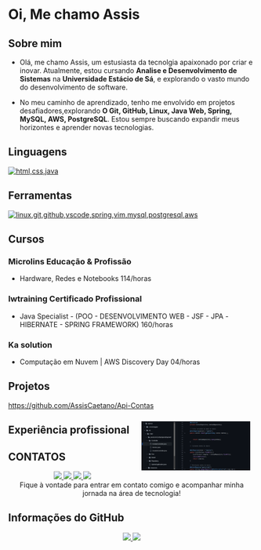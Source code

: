 # Oi, Me chamo Assis

## Sobre mim

- Olá, me chamo Assis, um estusiasta da tecnolgia apaixonado por criar e inovar. Atualmente, estou cursando **Analise e Desenvolvimento de Sistemas** na **Universidade Estácio de Sá**, e explorando o vasto mundo do desenvolvimento de software.

- No meu caminho de aprendizado, tenho me envolvido em projetos desafiadores,explorando **O Git, GitHub, Linux, Java Web, Spring, MySQL, AWS, PostgreSQL**. Estou sempre buscando expandir meus horizontes e aprender novas tecnologias.


##  Linguagens

<a href="https://skillicons.dev">
    <img src="https://skillicons.dev/icons?i=html,css,java" alt="html,css,java">
</a>

## Ferramentas
<a href="https://skillicons.dev">
    <img src="https://skillicons.dev/icons?i=git,github,vscode,linux,spring,vim,mysql,postgresql,aws" alt="linux,git,github,vscode,spring,vim,mysql,postgresql,aws">
</a>

## Cursos

### Microlins Educação & Profissão
 * Hardware, Redes e Notebooks 114/horas

 ### Iwtraining Certificado Profissional
 * Java Specialist - (POO - DESENVOLVIMENTO WEB - JSF - JPA -HIBERNATE - SPRING FRAMEWORK) 160/horas

 ### Ka solution

 * Computação em Nuvem | AWS Discovery Day 04/horas

## Projetos
 https://github.com/AssisCaetano/Api-Contas
<div> 
  <img align="right" alt="Api-Cadastro" height="100" src="img/Api-Contas.png" style="padding: 10px;">
</div>
  <link rel="stylesheet" href=>


## Experiência profissional

<!--Descrever caso tenha-->

## CONTATOS
 
 <div align="center">
    <!--INSTAGRAM-->
    <a href="https://www.instagram.com/assis_fdc">
    <img src="https://img.shields.io/badge/-Instagram-%23E4405F?style=for-the-badge&logo=instagram&logoColor=white" target="_blank">
    </a>
    <!-- Gmail -->
<a href="mailto:deassiscaetano29@gmail.com" target="_blank">
  <img src="https://img.shields.io/badge/-Gmail-%23FF0000?style=for-the-badge&logo=gmail&logoColor=white">
</a>
<!--Outlook-->
<a href="mailto:deassis_915@hotmail.com" target="_blank">
  <img src="https://img.shields.io/badge/-Outlook-%230078D4?style=for-the-badge&logo=microsoft-outlook&logoColor=white" target="_blank">
</a>
<!--LinkedIn-->
<a href="https://www.linkedin.com/in/deassis-caetano-86926b246/" target="_blank">
  <img src="https://img.shields.io/badge/-LinkedIn-%230077B5?style=for-the-badge&logo=linkedin&logoColor=white">
</a> 
<br>
Fique à vontade para entrar em contato comigo e acompanhar minha jornada na área de tecnologia!
 </div>

 ## Informações do GitHub

<div align="center">
<!--Github Stats-->
  <a href="https://github.com/anuraghazra/github-readme-stats">
    <img height="200" src="https://github-readme-stats.vercel.app/api?username=AssisCaetano&show_icons=true&theme=dark&include_all_commits=true&count_private=true">
    </a>
  <!--Languages-->
  <a href="https://github.com/anuraghazra/convoychat">
    <img height="200" src="https://github-readme-stats.vercel.app/api/top-langs/?username=AssisCaetano&layout=compact&langs_count=7&theme=dark"/>
  </a>
</div>